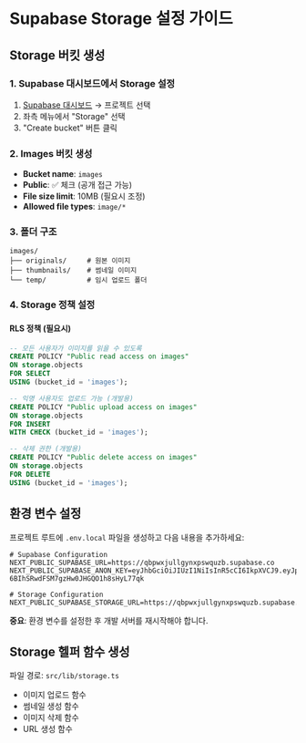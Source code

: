# Supabase Storage 설정 가이드

## Storage 버킷 생성

### 1. Supabase 대시보드에서 Storage 설정

1. [Supabase 대시보드](https://supabase.com/dashboard) → 프로젝트 선택
2. 좌측 메뉴에서 "Storage" 선택
3. "Create bucket" 버튼 클릭

### 2. Images 버킷 생성

- **Bucket name**: `images`
- **Public**: ✅ 체크 (공개 접근 가능)
- **File size limit**: 10MB (필요시 조정)
- **Allowed file types**: `image/*`

### 3. 폴더 구조

```
images/
├── originals/     # 원본 이미지
├── thumbnails/    # 썸네일 이미지
└── temp/          # 임시 업로드 폴더
```

### 4. Storage 정책 설정

#### RLS 정책 (필요시)
```sql
-- 모든 사용자가 이미지를 읽을 수 있도록
CREATE POLICY "Public read access on images" 
ON storage.objects 
FOR SELECT 
USING (bucket_id = 'images');

-- 익명 사용자도 업로드 가능 (개발용)
CREATE POLICY "Public upload access on images" 
ON storage.objects 
FOR INSERT 
WITH CHECK (bucket_id = 'images');

-- 삭제 권한 (개발용)
CREATE POLICY "Public delete access on images" 
ON storage.objects 
FOR DELETE 
USING (bucket_id = 'images');
```

## 환경 변수 설정

프로젝트 루트에 `.env.local` 파일을 생성하고 다음 내용을 추가하세요:

```env
# Supabase Configuration
NEXT_PUBLIC_SUPABASE_URL=https://qbpwxjullgynxpswquzb.supabase.co
NEXT_PUBLIC_SUPABASE_ANON_KEY=eyJhbGciOiJIUzI1NiIsInR5cCI6IkpXVCJ9.eyJpc3MiOiJzdXBhYmFzZSIsInJlZiI6InFicHd4anVsbGd5bnhwc3dxdXpiIiwicm9sZSI6ImFub24iLCJpYXQiOjE3NTY0NTM0NjgsImV4cCI6MjA3MjAyOTQ2OH0.1eEF0fpxm-6BIhSRwdFSM7gzHw0JHGQO1h8sHyL77qk

# Storage Configuration
NEXT_PUBLIC_SUPABASE_STORAGE_URL=https://qbpwxjullgynxpswquzb.supabase.co/storage/v1/object/public/images
```

**중요**: 환경 변수를 설정한 후 개발 서버를 재시작해야 합니다.

## Storage 헬퍼 함수 생성

파일 경로: `src/lib/storage.ts`
- 이미지 업로드 함수
- 썸네일 생성 함수  
- 이미지 삭제 함수
- URL 생성 함수